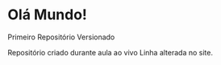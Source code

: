 # Olá Mundo!
 Primeiro Repositório Versionado

Repositório criado durante aula ao vivo
Linha alterada no site.
